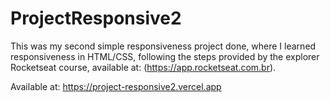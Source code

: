 # ProjectResponsive2
This was my second simple responsiveness project done, where I learned responsiveness in HTML/CSS, following the steps provided by the explorer Rocketseat course, available at: (https://app.rocketseat.com.br).

Available at: https://project-responsive2.vercel.app
